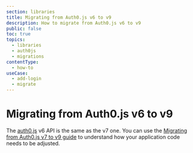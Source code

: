 ```yaml
---
section: libraries
title: Migrating from Auth0.js v6 to v9
description: How to migrate from Auth0.js v6 to v9
public: false
toc: true
topics:
  - libraries
  - auth0js
  - migrations
contentType:
  - how-to
useCase:
  - add-login
  - migrate
---
```

# Migrating from Auth0.js v6 to v9

The [auth0.js](/libraries/auth0js) v6 API is the same as the v7 one. You can use the [Migrating from Auth0.js v7 to v9 guide](/libraries/auth0js/v9/migration-v7-v9) to understand how your application code needs to be adjusted.
